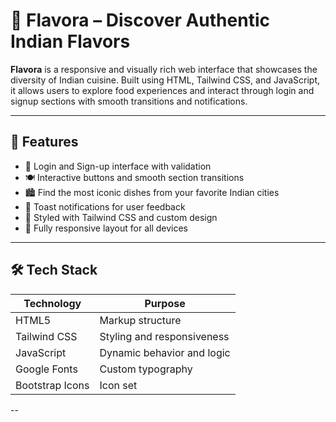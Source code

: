 # 🥘 Flavora – Discover Authentic Indian Flavors

**Flavora** is a responsive and visually rich web interface that showcases the diversity of Indian cuisine. Built using HTML, Tailwind CSS, and JavaScript, it allows users to explore food experiences and interact through login and signup sections with smooth transitions and notifications.

---
## 🌟 Features

- 🔐 Login and Sign-up interface with validation  
- 🍽️ Interactive buttons and smooth section transitions  
- 🏙️ Find the most iconic dishes from your favorite Indian cities  
- 🔔 Toast notifications for user feedback  
- 🎨 Styled with Tailwind CSS and custom design  
- 📱 Fully responsive layout for all devices  


---

## 🛠️ Tech Stack

| Technology     | Purpose                      |
|----------------|------------------------------|
| HTML5          | Markup structure             |
| Tailwind CSS   | Styling and responsiveness   |
| JavaScript     | Dynamic behavior and logic   |
| Google Fonts   | Custom typography            |
| Bootstrap Icons| Icon set                     |

--
